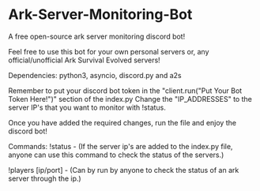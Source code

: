 # Ark-Server-Monitoring-Bot
A free open-source ark server monitoring discord bot! 

Feel free to use this bot for your own personal servers or, any official/unofficial Ark Survival Evolved servers! 

Dependencies: python3, asyncio, discord.py and a2s

Remember to put your discord bot token in the "client.run("Put Your Bot Token Here!")" section of the index.py
Change the "IP_ADDRESSES" to the server IP's that you want to monitor with !status. 

Once you have added the required changes, run the file and enjoy the discord bot! 


Commands: 
  !status - (If the server ip's are added to the index.py file, anyone can use this command to check the status of the servers.) 
  
  !players [ip/port] - (Can by run by anyone to check the status of an ark server through the ip.) 
